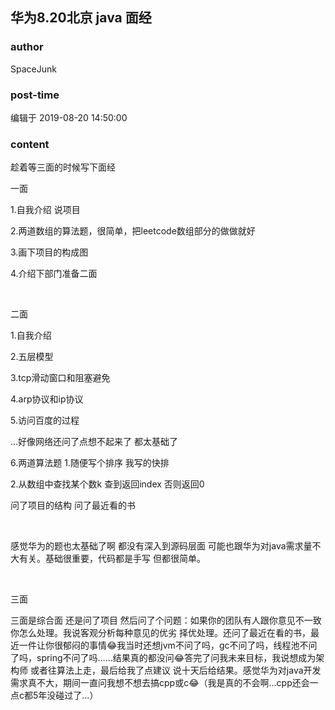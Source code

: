 ## 华为8.20北京 java 面经
### author 
SpaceJunk
### post-time 

编辑于  2019-08-20 14:50:00
### content 
<div class="post-topic-des nc-post-content">
 <p>
  趁着等三面的时候写下面经
 </p>
 <p>
  一面
 </p>
 <p>
  1.自我介绍 说项目
 </p>
 <p>
  2.两道数组的算法题，很简单，把leetcode数组部分的做做就好
 </p>
 <p>
  3.画下项目的构成图
 </p>
 <p>
  4.介绍下部门准备二面
 </p>
 <p>
  <br/>
 </p>
 <p>
  二面
 </p>
 <p>
  1.自我介绍
 </p>
 <p>
  2.五层模型
 </p>
 <p>
  3.tcp滑动窗口和阻塞避免
 </p>
 <p>
  4.arp协议和ip协议
 </p>
 <p>
  5.访问百度的过程
 </p>
 <p>
  ...好像网络还问了点想不起来了 都太基础了
 </p>
 <p>
  6.两道算法题 1.随便写个排序 我写的快排
 </p>
 <p>
  2.从数组中查找某个数k 查到返回index 否则返回0
 </p>
 <p>
  问了项目的结构 问了最近看的书
 </p>
 <p>
  <br/>
 </p>
 <p>
  感觉华为的题也太基础了啊 都没有深入到源码层面 可能也跟华为对java需求量不大有关。基础很重要，代码都是手写 但都很简单。
 </p>
 <p>
  <br/>
 </p>
 <p>
  三面
 </p>
 <p>
  三面是综合面 还是问了项目 然后问了个问题：如果你的团队有人跟你意见不一致你怎么处理。我说客观分析每种意见的优劣 择优处理。还问了最近在看的书，最近一件让你很郁闷的事情😂我当时还想jvm不问了吗，gc不问了吗，线程池不问了吗，spring不问了吗……结果真的都没问😂答完了问我未来目标，我说想成为架构师 或者往算法上走，最后给我了点建议 说十天后给结果。感觉华为对java开发需求真不大，期间一直问我想不想去搞cpp或c😂（我是真的不会啊...cpp还会一点c都5年没碰过了...）
 </p>
</div>
